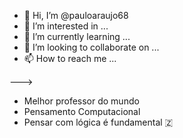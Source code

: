 - 👋 Hi, I’m @pauloaraujo68
- 👀 I’m interested in ...
- 🌱 I’m currently learning ...
- 💞️ I’m looking to collaborate on ...
- 📫 How to reach me ...

--->
- Melhor professor do mundo
- Pensamento Computacional
- Pensar com lógica é fundamental
🇿
